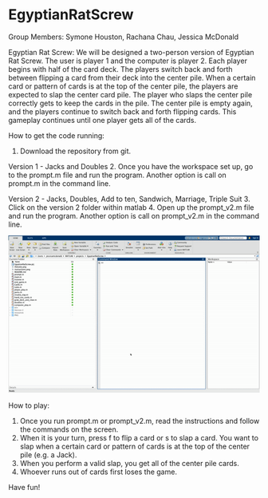 # EgyptianRatScrew

Group Members: Symone Houston, Rachana Chau, Jessica McDonald 

Egyptian Rat Screw: 
We will be designed a two-person version of Egyptian Rat Screw. The user is player 1 and the computer is player 2. 
Each player begins with half of the card deck. The players switch back and forth between flipping a card from 
their deck into the center pile. When a certain card or pattern of cards is at the top of the center pile, 
the players are expected to slap the center card pile. The player who slaps the center pile correctly 
gets to keep the cards in the pile. The center pile is empty again, and the players continue to switch back and 
forth flipping cards. This gameplay continues until one player gets all of the cards. 

How to get the code running: 
1. Download the repository from git. 

Version 1 - Jacks and Doubles 
2. Once you have the workspace set up, go to the prompt.m file and run the program. Another option is call on prompt.m in the command line. 

Version 2 - Jacks, Doubles, Add to ten, Sandwich, Marriage, Triple Suit 
3. Click on the version 2 folder within matlab
4. Open up the prompt_v2.m file and run the program. Another option is call on prompt_v2.m in the command line. 

![alt text](https://github.com/rachanachau/EgyptianRatScrew/blob/master/gameplay.gif "gameplay.gif")

How to play:
1. Once you run prompt.m or prompt_v2.m, read the instructions and follow the commands on the screen.
2. When it is your turn, press f to flip a card or s to slap a card. You want to slap when a certain card or pattern of cards is at the top of the center pile (e.g. a Jack).
3. When you perform a valid slap, you get all of the center pile cards.
4. Whoever runs out of cards first loses the game.

Have fun!
